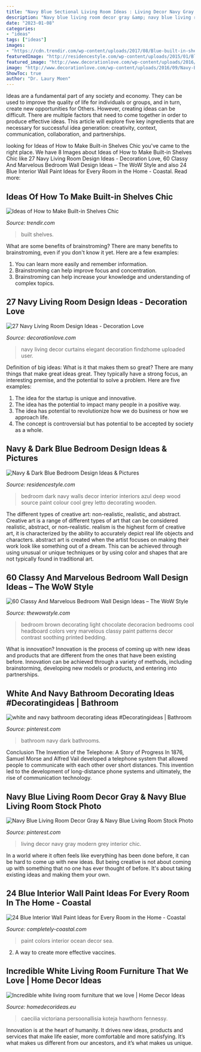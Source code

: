 ```yaml
---
title: "Navy Blue Sectional Living Room Ideas : Living Decor Navy Gray Modern Grey Interior Chic"
description: "Navy blue living room decor gray &amp; navy blue living room stock photo"
date: "2023-01-08"
categories:
- "ideas"
tags: ["ideas"]
images:
- "https://cdn.trendir.com/wp-content/uploads/2017/08/Blue-built-in-shelves-to-make-a-steatment.jpg"
featuredImage: "http://residencestyle.com/wp-content/uploads/2015/01/Blue-Bedroom-Design-Ideas.jpg"
featured_image: "http://www.decorationlove.com/wp-content/uploads/2016/09/Navy-Blue-Living-Room-Curtains.jpg"
image: "http://www.decorationlove.com/wp-content/uploads/2016/09/Navy-Blue-Living-Room-Curtains.jpg"
ShowToc: true
author: "Dr. Laury Moen"
---
```



Ideas are a fundamental part of any society and economy. They can be used to improve the quality of life for individuals or groups, and in turn, create new opportunities for Others. However, creating ideas can be difficult. There are multiple factors that need to come together in order to produce effective ideas. This article will explore five key ingredients that are necessary for successful idea generation: creativity, context, communication, collaboration, and partnerships.

	

		
looking for Ideas of How to Make Built-in Shelves Chic you've came to the right place. We have 8 Images about Ideas of How to Make Built-in Shelves Chic like 27 Navy Living Room Design Ideas - Decoration Love, 60 Classy And Marvelous Bedroom Wall Design Ideas – The WoW Style and also 24 Blue Interior Wall Paint Ideas for Every Room in the Home - Coastal. Read more:
		
    
## Ideas Of How To Make Built-in Shelves Chic

<img loading=lazy src="https://cdn.trendir.com/wp-content/uploads/2017/08/Blue-built-in-shelves-to-make-a-steatment.jpg" onerror="this.onerror=null;this.src='https://tse3.mm.bing.net/th?id=OIP.u4j-2kaHRlUkkfGuWBcxSgHaFj&amp;pid=15.1';" alt="Ideas of How to Make Built-in Shelves Chic">

_Source: trendir.com_

>built shelves. 

	

What are some benefits of brainstroming?
There are many benefits to brainstroming, even if you don't know it yet. Here are a few examples: 
1. You can learn more easily and remember information. 
2. Brainstroming can help improve focus and concentration. 
3. Brainstroming can help increase your knowledge and understanding of complex topics.

    
## 27 Navy Living Room Design Ideas - Decoration Love

<img loading=lazy src="http://www.decorationlove.com/wp-content/uploads/2016/09/Navy-Blue-Living-Room-Curtains.jpg" onerror="this.onerror=null;this.src='https://tse4.mm.bing.net/th?id=OIP.KepVRcMv43u4sKxvP2Ce7AHaJ3&amp;pid=15.1';" alt="27 Navy Living Room Design Ideas - Decoration Love">

_Source: decorationlove.com_

>navy living decor curtains elegant decoration findzhome uploaded user. 

	

Definition of big ideas: What is it that makes them so great?
There are many things that make great ideas great. They typically have a strong focus, an interesting premise, and the potential to solve a problem. Here are five examples:
1. The idea for the startup is unique and innovative.
2. The idea has the potential to impact many people in a positive way.
3. The idea has potential to revolutionize how we do business or how we approach life. 
4. The concept is controversial but has potential to be accepted by society as a whole. 

    
## Navy &amp; Dark Blue Bedroom Design Ideas &amp; Pictures

<img loading=lazy src="http://residencestyle.com/wp-content/uploads/2015/01/Blue-Bedroom-Design-Ideas.jpg" onerror="this.onerror=null;this.src='https://tse2.mm.bing.net/th?id=OIP.30V0IqvfnVKueG0iqkWnUAHaKw&amp;pid=15.1';" alt="Navy &amp; Dark Blue Bedroom Design Ideas &amp; Pictures">

_Source: residencestyle.com_

>bedroom dark navy walls decor interior interiors azul deep wood source paint colour cool grey letto decorating wooden. 

	

The different types of creative art: non-realistic, realistic, and abstract.
Creative art is a range of different types of art that can be considered realistic, abstract, or non-realistic. realism is the highest form of creative art, it is characterized by the ability to accurately depict real life objects and characters. abstract art is created when the artist focuses on making their work look like something out of a dream. This can be achieved through using unusual or unique techniques or by using color and shapes that are not typically found in traditional art.

    
## 60 Classy And Marvelous Bedroom Wall Design Ideas – The WoW Style

<img loading=lazy src="http://thewowstyle.com/wp-content/uploads/2016/08/Blue-and-Brown-Bedroom-Wall-Decorating-Ideas.jpeg" onerror="this.onerror=null;this.src='https://tse1.mm.bing.net/th?id=OIP.HJhxTObmF1eKALsyDtxfLAHaJ4&amp;pid=15.1';" alt="60 Classy And Marvelous Bedroom Wall Design Ideas – The WoW Style">

_Source: thewowstyle.com_

>bedroom brown decorating light chocolate decoracion bedrooms cool headboard colors very marvelous classy paint patterns decor contrast soothing printed bedding. 

	

What is innovation?
Innovation is the process of coming up with new ideas and products that are different from the ones that have been existing before. Innovation can be achieved through a variety of methods, including brainstorming, developing new models or products, and entering into partnerships.

    
## White And Navy Bathroom Decorating Ideas #Decoratingideas | Bathroom

<img loading=lazy src="https://i.pinimg.com/736x/27/bc/04/27bc04b3cb30832770c3ce9cf5b8cc35.jpg" onerror="this.onerror=null;this.src='https://tse3.mm.bing.net/th?id=OIP.UrRPHUzJzyRhAMOAFvcQOQHaJ8&amp;pid=15.1';" alt="white and navy bathroom decorating ideas #Decoratingideas | Bathroom">

_Source: pinterest.com_

>bathroom navy dark bathrooms. 

	

Conclusion
The Invention of the Telephone: A Story of Progress
In 1876, Samuel Morse and Alfred Vail developed a telephone system that allowed people to communicate with each other over short distances. This invention led to the development of long-distance phone systems and ultimately, the rise of communication technology.

    
## Navy Blue Living Room Decor Gray &amp; Navy Blue Living Room Stock Photo

<img loading=lazy src="https://i.pinimg.com/736x/56/79/c4/5679c475f771bb89a6797b20919d89a0.jpg" onerror="this.onerror=null;this.src='https://tse3.mm.bing.net/th?id=OIP.FylG9vIIk2Vl9o5UnNrl8gHaJ3&amp;pid=15.1';" alt="Navy Blue Living Room Decor Gray &amp; Navy Blue Living Room Stock Photo">

_Source: pinterest.com_

>living decor navy gray modern grey interior chic. 

	

In a world where it often feels like everything has been done before, it can be hard to come up with new ideas. But being creative is not about coming up with something that no one has ever thought of before. It's about taking existing ideas and making them your own.

    
## 24 Blue Interior Wall Paint Ideas For Every Room In The Home - Coastal

<img loading=lazy src="https://1.bp.blogspot.com/-7tIzExakDTc/YAoNkbWHJQI/AAAAAAABYOA/KKXlS3ydgpgNHNxdIdCWEGyC173pRwyvgCLcBGAsYHQ/w1200-h630-p-k-no-nu/sea-ocean-colors-scheme-palette-home-paint-colors.jpg" onerror="this.onerror=null;this.src='https://tse4.mm.bing.net/th?id=OIP.2u6siFsqwSet-ZbkXFeCugHaF4&amp;pid=15.1';" alt="24 Blue Interior Wall Paint Ideas for Every Room in the Home - Coastal">

_Source: completely-coastal.com_

>paint colors interior ocean decor sea. 

	

2. A way to create more effective vaccines.

    
## Incredible White Living Room Furniture That We Love | Home Decor Ideas

<img loading=lazy src="https://www.homedecorideas.eu/wp-content/uploads/2014/06/white-living-room-furniture-decor-ideas-chic.jpg" onerror="this.onerror=null;this.src='https://tse4.mm.bing.net/th?id=OIP.qoMHbZMqqlImmDWngS8M9QHaKX&amp;pid=15.1';" alt="Incredible white living room furniture that we love | Home Decor Ideas">

_Source: homedecorideas.eu_

>caecilia victoriana persoonallisia koteja hawthorn fennessy. 

	

Innovation is at the heart of humanity. It drives new ideas, products and services that make life easier, more comfortable and more satisfying. It’s what makes us different from our ancestors, and it’s what makes us unique.

